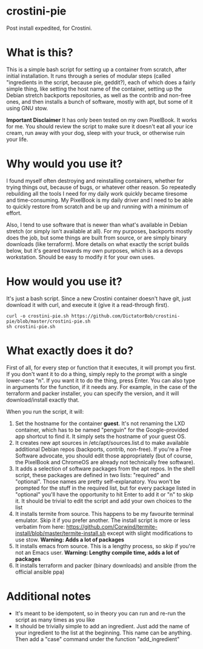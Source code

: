 # crostini-pie
Post install expedited, for Crostini. 

# What is this?
This is a simple bash script for setting up a container from scratch, after initial installation. It runs through a series of modular steps (called "ingredients in the script, because pie, geddit?), each of which does a fairly simple thing, like setting the host name of the container, setting up the Debian stretch backports repositories, as well as the contrib and non-free ones, and then installs a bunch of software, mostly with apt, but some of it using GNU stow.

**Important Disclaimer**
It has only been tested on my own PixelBook. It works for me. You should review the script to make sure it doesn't eat all your ice cream, run away with your dog, sleep with your truck, or otherwise ruin your life.

# Why would you use it?
I found myself often destroying and reinstalling containers, whether for trying things out, because of bugs, or whatever other reason. So repeatedly rebuilding all the tools I need for my daily work quickly became tiresome and time-consuming. 
My PixelBook is my daily driver and I need to be able to quickly restore from scratch and be up and running with a minimum of effort. 

Also, I tend to use software that is newer than what's available in Debian stretch (or simply isn't available at all). 
For my purposes, backports mostly does the job, but some things are built from source, or are simply binary downloads (like terraform). More details on what exactly the script builds below, but it's geared towards my own purposes, which is as a devops workstation. Should be easy to modify it for your own uses.


# How would you use it?
It's just a bash script. Since a new Crostini container doesn't have git, just download it with curl, and execute it (give it a read-through first).

```
curl -o crostini-pie.sh https://github.com/DictatorBob/crostini-pie/blob/master/crostini-pie.sh
sh crostini-pie.sh
```
# What exactly does it do?
First of all, for every step or function that it executes, it will prompt you first. If you don't want it to do a thing, simply reply to the prompt with a single lower-case "n". If you want it to do the thing, press Enter. You can also type in arguments for the function, if it needs any. For example, in the case of the terraform and packer installer, you can specify the version, and it will download/install exactly that.

When you run the script, it will:
1. Set the hostname for the container **guest**. It's not renaming the LXD container, which has to be named "penguin" for the Google-provided app shortcut to find it. It simply sets the hostname of your guest OS.
2. It creates new apt sources in /etc/apt/sources.list.d to make available additional Debian repos (backports, contrib, non-free). If you're a Free Software advocate, you should edit those appropriately (but of course, the PixelBook and ChromeOS are already not technically free software).
3. It adds a selection of software packages from the apt repos. In the shell script, these packages are defined in two lists: "required" and "optional". Those names are pretty self-explanatory. You won't be prompted for the stuff in the required list, but for every package listed in "optional" you'll have the opportunity to hit Enter to add it or "n" to skip it. It should be trivial to edit the script and add your own choices to the list
4. It installs termite from source. This happens to be my favourite terminal emulator. Skip it if you prefer another. The install script is more or less verbatim from here: https://github.com/Corwind/termite-install/blob/master/termite-install.sh except with slight modifications to use stow. **Warning: Adds a lot of packages**
5. It installs emacs from source. This is a lengthy process, so skip if you're not an Emacs user. **Warning: Lengthy compile time, adds a lot of packages**
6. It installs terraform and packer (binary downloads) and ansible (from the official ansible ppa)

# Additional notes

 - It's meant to be idempotent, so in theory you can run and re-run the script as many times as you like
 - It should be trivially simple to add an ingredient. Just add the name of your ingredient to the list at the beginning. This name can be anything. Then add a "case" command under the function "add_ingredient"

